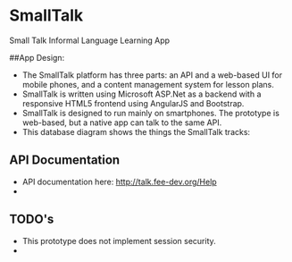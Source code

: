 # SmallTalk
Small Talk Informal Language Learning App

##App Design:

* The SmallTalk platform has three parts: an API and a web-based UI for mobile phones, and a content management system for lesson plans.
* SmallTalk is written using Microsoft ASP.Net as a backend with a responsive HTML5 frontend using AngularJS and Bootstrap.
* SmallTalk is designed to run mainly on smartphones.  The prototype is web-based, but a native app can talk to the same API.
* This database diagram shows the things the SmallTalk tracks:



## API Documentation

* API documentation here: http://talk.fee-dev.org/Help
* 

## TODO's
* This prototype does not implement session security.
* 
